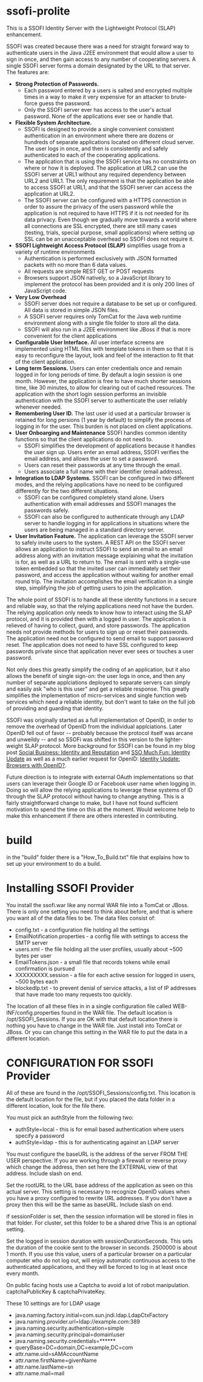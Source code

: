 # ssofi-prolite
This is a SSOFI Identity Server with the Lightweight Protocol (SLAP) enhancement.

SSOFI was created because there was a need for straight forward way to authenticate users in the Java J2EE environment that would allow a user to sign in once, and then gain access to any number of cooperating servers.  A single SSOFI server forms a domain designated by the URL to that server.   The features are:

* **Strong Protection of Passwords.**  
  * Each password entered by a users is salted and encrypted multiple times in a way to make it very expensive for an attacker to brute-force guess the password.
  * Only the SSOFI server ever has access to the user's actual password.  None of the applications ever see or handle that.
* **Flexible System Architecture.**  
  * SSOFI is designed to provide a single convenient consistent authentication in an environment where there are dozens or hundreds of separate applications located on different cloud server.  The user logs in once, and then is consistently and safely authenticated to each of the cooperating applications.
  * The application that is using the SSOFI service has no constraints on where or how it is deployed.  The application at URL2 can use the SSOFI server at URL1 without any required dependency between URL2 and URL1.  The only requirement is that the application be able to access SSOFI at URL1, and that the SSOFI server can access the application at URL2.
  * The SSOFI server can be configured with a HTTPS connection in order to assure the privacy of the users password while the application is not required to have HTTPS if it is not needed for its data privacy.  Even though we gradually move towards a world where all connections are SSL encrypted, there are still many cases (testing, trials, special purpose, small applications) where setting up SSL can be an unacceptable overhead so SSOFI does not require it.
* **SSOFI Lightweight Access Protocol (SLAP)** simplifies usage from a variety of runtime environments
  * Authentication is performed exclusively with JSON formatted packets with no more than 6 data values.
  * All requests are simple REST GET or POST requests
  * Browsers support JSON natively, so a JavaScript library to implement the protocol has been provided and it is only 200 lines of JavaScript code.
* **Very Low Overhead**
  * SSOFI server does not require a database to be set up or configured.  All data is stored in simple JSON files.
  * A SSOFI server requires only TomCat for the Java web runtime environment along with a single file folder to store all the data.
  * SSOFI will also run in a J2EE environment like JBoss if that is more convenient for the client applications
* **Configurable User Interface.** All user interface screens are implemented using HTML files with template tokens in them so that it is easy to reconfigure the layout, look and feel of the interaction to fit that of the client application.
* **Long term Sessions.**  Users can enter credentials once and remain logged in for long periods of time.  By default a login session is one month.  However, the application is free to have much shorter sessions time, like 30 minutes, to allow for clearing out of cached resources.  The application with the short login session performs an invisible authentication with the SSOFI server to authenticate the user reliably whenever needed.
* **Remembering User ID.** The last user id used at a particular browser is retained for long persions (1 year by default) to simplify the process of logging in for the user.  This burden is not placed on client applications.
* **User Onboarging and Maintenance** SSOFI handles common identity functions so that the client applications do not need to.
  * SSOFI simplifies the development of applications because it handles the user sign up.  Users enter an email address, SSOFI verifies the email address, and allows the user to set a password.
  * Users can reset their passwords at any time through the email.
  * Users associate a full name with their identifier (email address).
* **Integration to LDAP Systems.** SSOFI can be configured in two different modes, and the relying applications have no need to be configured differently for the two different situations.
  * SSOFI can be configured completely stand alone.   Users authentication with email addresses and SSOFI manages the passwords safely.
  * SSOFI can also be configured to authenticate through any LDAP server to handle logging in for applications in situations where the users are being managed in a standard directory server.
* **User Invitation Feature.** The application can leverage the SSOFI server to safely invite users to the system.  A REST API on the SSOFI server allows an application to instruct SSOFI to send an email to an email address along with an invitation message explaining what the invitation is for, as well as a URL to return to.  The email is sent with a single-use token embedded so that the invited user can immediately set their password, and access the application without waiting for another email round trip.  The invitation accomplishes the email verification in a single step, simplifying the job of getting users to join the application.

The whole point of SSOFI is to handle all these identity functions in a secure and reliable way, so that the relying applications need not have the burden.  The relying application only needs to know how to interact using the SLAP protocol, and it is provided then with a logged in user.  The application is relieved of having to collect, guard, and store passwords.  The application needs not provide methods for users to sign up or reset their passwords.  The application need not be configured to send email to support password reset.  The application does not need to have SSL configured to keep passwords private since that application never ever sees or touches a user password.

Not only does this greatly simplify the coding of an application, but it also allows the benefit of single sign-on: the user logs in once, and then any number of separate applciations deployed to separate servers can simply and easily ask "who is this user" and get a reliable response.  This greatly simplifies the implementation of micro-services and single function web services which need a reliable identity, but don't want to take on the full job of providing and guarding that identity.

SSOFI was originally started as a full implementation of OpenID, in order to remove the overhead of OpenID from the individual applciations.   Later OpenID fell out of favor -- probably because the protocol itself was arcane and unweildy -- and so SSOFi was shifted in this version to the lighter-weight SLAP protocol.  More background for SSOFI can be found in my blog post [Social Business: Identity and Reputation](https://social-biz.org/2012/05/30/social-business-identity-and-reputation/) and [SSO Much Fun: Identity Update](https://social-biz.org/2012/05/26/sso-much-fun-identity-update/) as well as a much earlier request for OpenID: [Identity Update: Browsers with OpenID?](https://social-biz.org/2009/05/09/identity-update-browsers-with-openid/).

Future direction is to integrate with external OAuth implementations so that users can leverage their Google ID or Facebook user name when logging in.  Doing so will allow the relying applications to leverage these systems of ID through the SLAP protocol without having to change anything.  This is a fairly straightforward change to make, but I have not found sufficient motivation to spend the time on this at the moment.  Would welcome help to make this enhancement if there are others interested in contributing.

# build
in the "build" folder there is a "How_To_Build.txt" file that explains how to set up your environment to do a build.

# Installing SSOFI Provider

You install the ssofi.war like any normal WAR file into a TomCat or JBoss. There is only one setting you need to think about before, and that is where you want all of the data files to be. The data files consist of:

* config.txt - a configuration file holding all the settings
* EmailNotification.properties - a config file with settings to access the SMTP server
* users.xml - the file holding all the user profiles, usually about ~500 bytes per user
* EmailTokens.json - a small file that records tokens while email confirmation is pursued
* XXXXXXXXX.session - a file for each active session for logged in users, ~500 bytes each
* blockedIp.txt - to prevent denial of service attacks, a list of IP addresses that have made too many requests too quickly.

The location of all these files in in a single configuration file called WEB-INF/config.properties found in the WAR file. The default location is /opt/SSOFI_Sessions. If you are OK with that default location there is nothing you have to change in the WAR file. Just install into TomCat or JBoss. Or you can change this setting in the WAR file to put the data in a different location.

# CONFIGURATION FOR SSOFI Provider

All of these are found in the /opt/SSOFI_Sessions/config.txt. This location is the default location for the file, but if you placed the data folder in a different location, look for the file there.

You must pick an authStyle from the following two:

* authStyle=local - this is for email based authentication where users specify a password
* authStyle=ldap - this is for authenticating against an LDAP server

You must configure the baseURL is the address of the server FROM THE USER perspective. If you are working through a firewall or reverse proxy which change the address, then set here the EXTERNAL view of that address. Include slash on end.

Set the rootURL to the URL base address of the application as seen on this actual server. This setting is necessary to recognize OpenID values when you have a proxy configured to rewrite URL addresses. If you don't have a proxy then this will be the same as baseURL. Include slash on end.

if sessionFolder is set, then the session information will be stored in files in that folder. For cluster, set this folder to be a shared drive This is an optional setting.

Set the logged in session duration with sessionDurationSeconds. This sets the duration of the cookie sent to the browser in seconds. 2500000 is about 1 month. If you use this value, users of a particular browser on a particular computer who do not log out, will enjoy automatic continuous access to the authenticated applications, and they will be forced to log in at least once every month.

On public facing hosts use a Captcha to avoid a lot of robot manipulation. captchaPublicKey & captchaPrivateKey.

These 10 settings are for LDAP usage

* java.naming.factory.initial=com.sun.jndi.ldap.LdapCtxFactory
* java.naming.provider.url=ldap\://example.com\:389
* java.naming.security.authentication=simple
* java.naming.security.principal=domain\\user
* java.naming.security.credentials=******
* queryBase=DC\=domain,DC\=example,DC\=com
* attr.name.uid=sAMAccountName
* attr.name.firstName=givenName
* attr.name.lastName=sn
* attr.name.mail=mail

